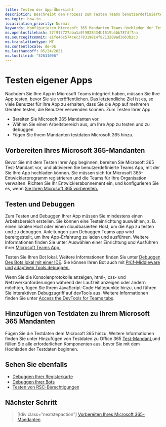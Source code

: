 ```yaml
---
title: Testen der App-Übersicht
description: Beschreibt den Prozess zum Testen Teams benutzerdefinierten Apps in Microsoft 365
ms.topic: how-to
localization_priority: Normal
keywords: Konfigurieren Microsoft 365 Mandanten Teams Hochladen der Test-App
ms.openlocfilehash: 37f917727aba1a0f9828434b1519b4bb787df7aa
ms.sourcegitcommit: e1fe46c574cec378319814f8213209ad3063b2c3
ms.translationtype: MT
ms.contentlocale: de-DE
ms.lasthandoff: 05/24/2021
ms.locfileid: "52631006"
---
```

# <a name="test-your-app"></a>Testen eigener Apps

Nachdem Sie Ihre App in Microsoft Teams integriert haben, müssen Sie Ihre App testen, bevor Sie sie veröffentlichen. Das letztendliche Ziel ist es, so viele Benutzer für Ihre App zu erhalten, dass Sie die App auf mehreren Geräten testen, die Benutzer verwenden können. Zum Testen Ihrer App:

* Bereiten Sie Microsoft 365 Mandanten vor.
* Wählen Sie einen Arbeitsbereich aus, um Ihre App zu testen und zu debuggen.
* Fügen Sie Ihrem Mandanten testdaten Microsoft 365 hinzu.

## <a name="prepare-your-microsoft-365-tenant"></a>Vorbereiten Ihres Microsoft 365-Mandanten

Bevor Sie mit dem Testen Ihrer App beginnen, bereiten Sie Microsoft 365 Test-Mandant vor, und aktivieren Sie benutzerdefinierte Teams App, mit der Sie Ihre App hochladen können. Sie müssen sich für Microsoft 365-Entwicklerprogramm registrieren und die Teams für Ihre Organisation verwalten. Richten Sie Ihr Entwicklerabonnement ein, und konfigurieren Sie es, wenn [Sie Ihren Microsoft 365 vorbereiten.](~/concepts/build-and-test/prepare-your-o365-tenant.md)

## <a name="test-and-debug"></a>Testen und Debuggen

Zum Testen und Debuggen Ihrer App müssen Sie mindestens einen Arbeitsbereich erstellen. Sie können eine Testeinrichtung auswählen, z. B. einen lokalen Host oder einen cloudbasierten Host, um die App zu testen und zu debuggen. Anleitungen zum Debuggen Teams app wird bereitgestellt, um Ihre App-Erfahrung zu laden und ausführen. Weitere Informationen finden Sie unter Auswählen einer Einrichtung und Ausführen ihrer [Microsoft Teams App.](~/concepts/build-and-test/debug.md)

Testen Sie Ihren Bot lokal. Weitere Informationen finden Sie unter [Debuggen Des Bots lokal mit einer IDE](~/bots/how-to/debug/locally-with-an-ide.md). Sie können Ihren Bot auch mit [Prüf-Middleware und](/azure/bot-service/bot-service-debug-inspection-middleware?view=azure-bot-service-4.0&tabs=csharp&preserve-view=true) [adaptiven Tools debuggen.](/azure/bot-service/bot-service-debug-adaptive-tools?view=azure-bot-service-4.0&preserve-view=true) 

Wenn Sie die Konsolenprotokolle anzeigen, html-, css- und Netzwerkanforderungen während der Laufzeit anzeigen oder ändern möchten, fügen Sie Ihrem JavaScript-Code Haltepunkte hinzu, und führen Sie interaktiven Debugzugriff auf devTools aus. Weitere Informationen finden Sie unter [Access the DevTools for Teams tabs](~/tabs/how-to/developer-tools.md). 

## <a name="add-test-data-to-your-microsoft-365-tenant"></a>Hinzufügen von Testdaten zu Ihrem Microsoft 365 Mandanten

Fügen Sie die Testdaten dem Microsoft 365 hinzu. Weitere Informationen finden Sie unter Hinzufügen von Testdaten zu Office 365 [Test-Mandant,](~/concepts/build-and-test/test-data.md)und füllen Sie alle erforderlichen Komponenten aus, bevor Sie mit dem Hochladen der Testdaten beginnen.

## <a name="see-also"></a>Sehen Sie ebenfalls

* [Debuggen Ihrer Registerkarte](~/tabs/how-to/developer-tools.md)
* [Debuggen Ihrer Bots](~/bots/how-to/debug/locally-with-an-ide.md)
* [Testen von RSC-Berechtigungen](~/graph-api/rsc/test-resource-specific-consent.md)

## <a name="next-step"></a>Nächster Schritt

> [!div class="nextstepaction"]
> [Vorbereiten Ihres Microsoft 365-Mandanten](~/concepts/build-and-test/prepare-your-o365-tenant.md)
